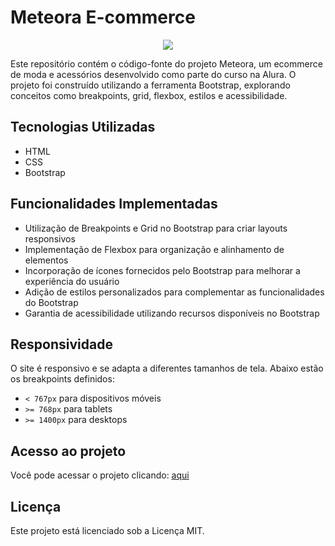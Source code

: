 # Meteora E-commerce
<div align="center">
<img src="https://github.com/robsondionisio/alura-meteora-bootstrap/assets/108960277/c9d5bcde-fae8-4a79-abaf-f7a47539426c"/>
</div>

Este repositório contém o código-fonte do projeto Meteora, um ecommerce de moda e acessórios desenvolvido como parte do curso na Alura. O projeto foi construído utilizando a ferramenta Bootstrap, explorando conceitos como breakpoints, grid, flexbox, estilos e acessibilidade.

## Tecnologias Utilizadas

- HTML
- CSS
- Bootstrap

## Funcionalidades Implementadas

- Utilização de Breakpoints e Grid no Bootstrap para criar layouts responsivos
- Implementação de Flexbox para organização e alinhamento de elementos
- Incorporação de ícones fornecidos pelo Bootstrap para melhorar a experiência do usuário
- Adição de estilos personalizados para complementar as funcionalidades do Bootstrap
- Garantia de acessibilidade utilizando recursos disponíveis no Bootstrap

## Responsividade

O site é responsivo e se adapta a diferentes tamanhos de tela. Abaixo estão os breakpoints definidos:

- `< 767px` para dispositivos móveis
- `>= 768px` para tablets
- `>= 1400px` para desktops

## Acesso ao projeto

Você pode acessar o projeto clicando: [aqui](https://meteora-alura-robsondionisio.netlify.app/)

## Licença

Este projeto está licenciado sob a Licença MIT.
